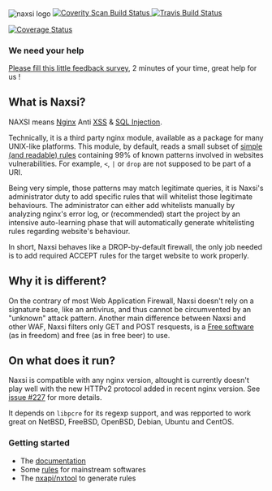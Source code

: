 <img alt="naxsi logo" src="https://www.nbs-system.com/wp-content/uploads/nbs-logo-naxsi1.png" align="center"/>   


<a href="https://scan.coverity.com/projects/1883">
  <img alt="Coverity Scan Build Status"
      src="https://scan.coverity.com/projects/1883/badge.svg"/>
</a>

<a href="https://travis-ci.org/nbs-system/naxsi">
  <img alt="Travis Build Status"
      src="https://travis-ci.org/nbs-system/naxsi.svg"/>
</a>

<!-- <a href="http://codecov.io/github/nbs-system/naxsi?branch=master">
  <img alt="Coverage via codecov.io" 
      src="http://codecov.io/github/nbs-system/naxsi/coverage.svg?branch=master"/>
</a> -->

<a href='https://coveralls.io/github/nbs-system/naxsi?branch=master'><img src='https://coveralls.io/repos/github/nbs-system/naxsi/badge.svg?branch=master' alt='Coverage Status' /></a>


### We need your help

[Please fill this little feedback survey](https://docs.google.com/spreadsheet/viewform?formkey=dG9UWDFuTEhiWWt4UF9fZEtwWFVJUlE6MQ), 2 minutes of your time, great help for us !


## What is Naxsi?

NAXSI means [Nginx]( http://nginx.org/ ) Anti [XSS]( https://www.owasp.org/index.php/Cross-site_Scripting_%28XSS%29 ) & [SQL Injection]( https://www.owasp.org/index.php/SQL_injection ). 

Technically, it is a third party nginx module, available as a package for
many UNIX-like platforms. This module, by default, reads a small subset of
[simple (and readable) rules]( https://github.com/nbs-system/naxsi/blob/master/naxsi_config/naxsi_core.rules )
containing 99% of known patterns involved in
websites vulnerabilities. For example, `<`, `|` or `drop` are not supposed
to be part of a URI.

Being very simple, those patterns may match legitimate queries, it is
Naxsi's administrator duty to add specific rules that will whitelist those
legitimate behaviours. The administrator can either add whitelists manually
by analyzing nginx's error log, or (recommended) start the project by an
intensive auto-learning phase that will automatically generate whitelisting
rules regarding website's behaviour.

In short, Naxsi behaves like a DROP-by-default firewall, the only job needed
is to add required ACCEPT rules for the target website to work properly.

## Why it is different?

On the contrary of most Web Application Firewall, Naxsi doesn't rely on a
signature base, like an antivirus, and thus cannot be circumvented by an
"unknown" attack pattern. Another main difference between Naxsi and other
WAF, Naxsi filters only GET and POST resquests,
is a [Free software]( https://www.gnu.org/licenses/gpl.html ) (as in freedom)
and free (as in free beer) to use.

## On what does it run?
Naxsi is compatible with any nginx version, altought is currently doesn't play well with the new HTTPv2 protocol added in recent nginx version. See [issue #227]( https://github.com/nbs-system/naxsi/issues/227 ) for more details.

It depends on `libpcre` for its regexp support, and was repported to work great on NetBSD, FreeBSD, OpenBSD, Debian, Ubuntu and CentOS.

### Getting started

- The [documentation](https://github.com/nbs-system/naxsi/wiki)
- Some [rules]( https://github.com/nbs-system/naxsi-rules ) for mainstream softwares
- The [nxapi/nxtool]( https://github.com/nbs-system/naxsi/tree/master/nxapi ) to generate rules
